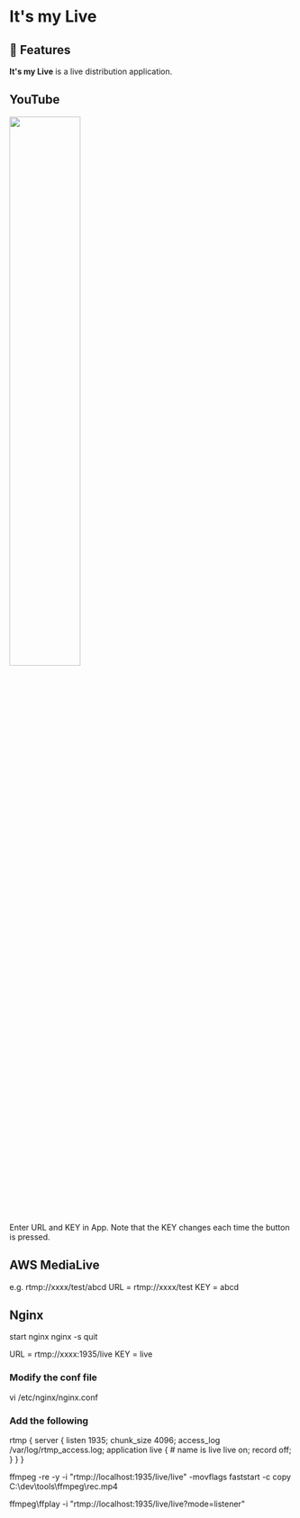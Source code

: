 # It's my Live

## :movie_camera: Features

**It's my Live** is a live distribution application.

## YouTube
<img src='img/3.png' width=50%>

Enter URL and KEY in App. Note that the KEY changes each time the button is pressed.

## AWS MediaLive

e.g. rtmp://xxxx/test/abcd
URL = rtmp://xxxx/test
KEY = abcd

## Nginx

start nginx
nginx -s quit

URL = rtmp://xxxx:1935/live
KEY = live

### Modify the conf file
vi /etc/nginx/nginx.conf

### Add the following
rtmp {
    server {
        listen 1935;
        chunk_size 4096;
        access_log /var/log/rtmp_access.log;
        application live { # name is live
            live on;
            record off;
        }
    }
}

ffmpeg -re -y -i "rtmp://localhost:1935/live/live" -movflags faststart -c copy C:\dev\tools\ffmpeg\rec.mp4

ffmpeg\ffplay -i "rtmp://localhost:1935/live/live?mode=listener"



